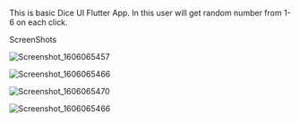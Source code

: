 This is basic Dice UI Flutter App. In this user will get random number from 1-6 on each click.  

ScreenShots

![Screenshot_1606065457](https://user-images.githubusercontent.com/26667514/99910586-e8026900-2d14-11eb-9a7e-a6e45226d73d.png)

![Screenshot_1606065466](https://user-images.githubusercontent.com/26667514/99910600-fea8c000-2d14-11eb-9ace-0f498ecd803e.png)

![Screenshot_1606065470](https://user-images.githubusercontent.com/26667514/99910609-09fbeb80-2d15-11eb-81af-63f45d265e65.png)

![Screenshot_1606065466](https://user-images.githubusercontent.com/26667514/99910645-3283e580-2d15-11eb-9b5a-35be65b5a01b.png)
